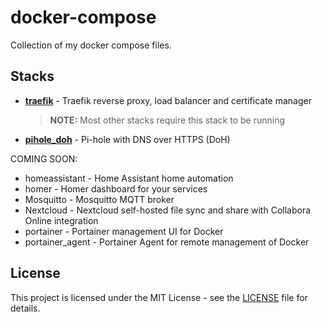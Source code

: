 # docker-compose

Collection of my docker compose files.

## Stacks

- **[traefik][traefik_readme]** - Traefik reverse proxy, load balancer and certificate manager

  > **NOTE:** Most other stacks require this stack to be running

- **[pihole_doh][pihole_doh_readme]** - Pi-hole with DNS over HTTPS (DoH)

COMING SOON:

- homeassistant - Home Assistant home automation
- homer - Homer dashboard for your services
- Mosquitto - Mosquitto MQTT broker
- Nextcloud - Nextcloud self-hosted file sync and share with Collabora Online integration
- portainer - Portainer management UI for Docker
- portainer_agent - Portainer Agent for remote management of Docker

## License

This project is licensed under the MIT License - see the [LICENSE](LICENSE) file for details.

[pihole_doh_readme]: ./stacks/pihole_doh/
[traefik_readme]: ./stacks/traefik/
